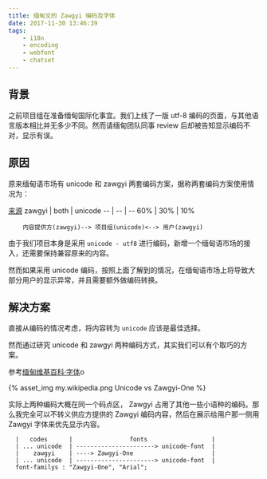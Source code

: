 ```yaml
---
title: 缅甸文的 Zawgyi 编码及字体
date: 2017-11-30 13:46:39
tags:
    - i18n
    - encoding
    - webfont
    - chatset
---
```


## 背景

之前项目组在准备缅甸国际化事宜。我们上线了一版 utf-8 编码的页面，与其他语言版本相比并无多少不同。然而请缅甸团队同事 review 后却被告知显示编码不对，显示有误。

## 原因

原来缅甸语市场有 unicode 和 zawgyi 两套编码方案，据称两套编码方案使用情况为：

[来源](http://mmgpmedia.com/local-news/15058)
zawgyi | both | unicode
--     | --   | --
60%    | 30%  | 10%

```
    内容提供方(zawgyi)--> 项目组(unicode)<--> 用户(zawgyi)
```

由于我们项目本身是采用 `unicode - utf8` 进行编码，新增一个缅甸语市场的接入，还需要保持兼容原来的内容。

然而如果采用 unicode 编码，按照上面了解到的情况，在缅甸语市场上将导致大部分用户的显示异常，并且需要额外做编码转换。

## 解决方案

直接从编码的情况考虑，将内容转为 `unicode` 应该是最佳选择。

然而通过研究 unicode 和 zawgyi 两种编码方式，其实我们可以有个取巧的方案。

参考[缅甸维基百科·字体](https://my.wikipedia.org/wiki/Wikipedia:Font)o

{% asset_img my.wikipedia.png Unicode vs Zawgyi-One %}

实际上两种编码大概在同一个码点区， Zawgyi 占用了其他一些小语种的编码。那么我完全可以不转义供应方提供的 Zawgyi 编码内容，然后在展示给用户那一侧用 Zawgyi 字体来优先显示内容。

```
  |   codes      |                fonts                  |
  | ... unicode  | ----------------------> unicode-font  |
  |    zawgyi    | ----> Zawgyi-One                      |
  | ... unicode  | ----------------------> unicode-font  |
  font-familys : "Zawgyi-One", "Arial";
```